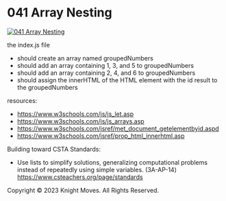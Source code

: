 # 041 Array Nesting

[![041 Array Nesting](https://img.youtube.com/vi/x9XjIpx7IBc/0.jpg)](https://www.youtube.com/watch?v=x9XjIpx7IBc)

the index.js file
- should create an array named groupedNumbers
- should add an array containing 1, 3, and 5 to groupedNumbers
- should add an array containing 2, 4, and 6 to groupedNumbers
- should assign the innerHTML of the HTML element with the id result to the groupedNumbers

resources:
- https://www.w3schools.com/js/js_let.asp
- https://www.w3schools.com/js/js_arrays.asp
- https://www.w3schools.com/jsref/met_document_getelementbyid.aspd
- https://www.w3schools.com/jsref/prop_html_innerhtml.asp

Building toward CSTA Standards:
- Use lists to simplify solutions, generalizing computational problems instead of repeatedly using simple variables. (3A-AP-14) https://www.csteachers.org/page/standards

Copyright &copy; 2023 Knight Moves. All Rights Reserved.
